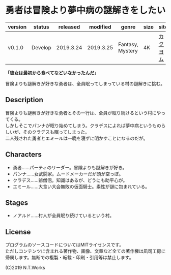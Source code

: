 # 勇者は冒険より夢中病の謎解きをしたい

| version | status | released | modified | genre | size | site | contest |
| --- | --- | --- | --- | --- | --- | --- | --- |
| v0.1.0 | Develop | 2019.3.24 | 2019.3.25 | Fantasy, Mystery | 4K | [カクヨム](https://kakuyomu.jp/works/1177354054888964046) | [カクヨム3周年記念選手権](https://kakuyomu.jp/info/entry/3rd_anniversary_kac7) |

**「彼女は最初から食べてなどいなかったんだ」**

冒険よりも謎解きが好きな勇者は、全員眠ってしまっている村の謎解きに挑む。

## Description

冒険よりも謎解きが好きな勇者とその一行は、全員が眠り続けるという村にやってくる。  
しかしそこでパンナが眠り始めてしまう。クラデスによれば夢中病というものらしいが、そのクラデスも眠ってしまった。  
二人残された勇者とエミールは一晩を寝ずに明かすことになるのだが。

## Characters

- 勇者……パーティのリーダー。冒険よりも謎解きが好き。
- パンナ……女武闘家。ムードメーカーだが頭が空っぽ。
- クラデス……爺僧侶。知識はあるが、どうにも助平心が。
- エミール……大食い大会無敗の仮面騎士。素性が謎に包まれている。

## Stages

- ノアルド……村人が全員眠り続けているという村。

## License

プログラムのソースコードについてはMITライセンスです。  
ただしコンテンツに含まれる著作物、画像、文章など全ての著作権は凪司工房に帰属します。無断での複製・転載・印刷・引用等は禁止します。

(C)2019 N.T.Works

